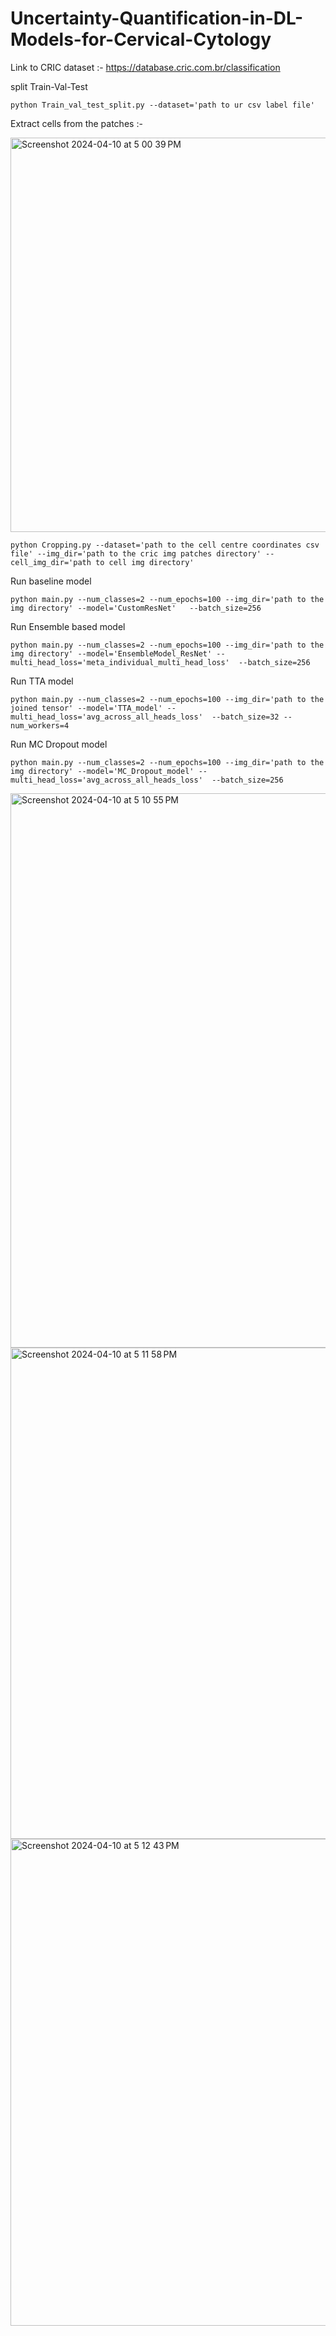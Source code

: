 # Uncertainty-Quantification-in-DL-Models-for-Cervical-Cytology


Link to CRIC dataset :- https://database.cric.com.br/classification

split Train-Val-Test 
```
python Train_val_test_split.py --dataset='path to ur csv label file' 
```



Extract cells from the patches :-

<img width="631" alt="Screenshot 2024-04-10 at 5 00 39 PM" src="https://github.com/shubhamOjha1000/Uncertainty-Quantification-in-DL-Models-for-Cervical-Cytology/assets/72977734/617071f4-d97f-4904-84c1-acbf91e7adf8">


```
python Cropping.py --dataset='path to the cell centre coordinates csv file' --img_dir='path to the cric img patches directory' --cell_img_dir='path to cell img directory'

```




Run baseline model
```
python main.py --num_classes=2 --num_epochs=100 --img_dir='path to the img directory' --model='CustomResNet'   --batch_size=256
```

Run Ensemble based model 
```
python main.py --num_classes=2 --num_epochs=100 --img_dir='path to the img directory' --model='EnsembleModel_ResNet' --multi_head_loss='meta_individual_multi_head_loss'  --batch_size=256

```

Run TTA model
```
python main.py --num_classes=2 --num_epochs=100 --img_dir='path to the joined tensor' --model='TTA_model' --multi_head_loss='avg_across_all_heads_loss'  --batch_size=32 --num_workers=4
```

Run MC Dropout model
```
python main.py --num_classes=2 --num_epochs=100 --img_dir='path to the img directory' --model='MC_Dropout_model' --multi_head_loss='avg_across_all_heads_loss'  --batch_size=256
```

<img width="887" alt="Screenshot 2024-04-10 at 5 10 55 PM" src="https://github.com/shubhamOjha1000/Uncertainty-Quantification-in-DL-Models-for-Cervical-Cytology/assets/72977734/8d7a8fca-9af9-49a6-a101-351822b723cc">


<img width="786" alt="Screenshot 2024-04-10 at 5 11 58 PM" src="https://github.com/shubhamOjha1000/Uncertainty-Quantification-in-DL-Models-for-Cervical-Cytology/assets/72977734/f8b9312c-e8f8-4261-b97f-d6622ab1a854">

<img width="779" alt="Screenshot 2024-04-10 at 5 12 43 PM" src="https://github.com/shubhamOjha1000/Uncertainty-Quantification-in-DL-Models-for-Cervical-Cytology/assets/72977734/0298f7e4-b0a0-4e20-80ed-dc325877fc23">
